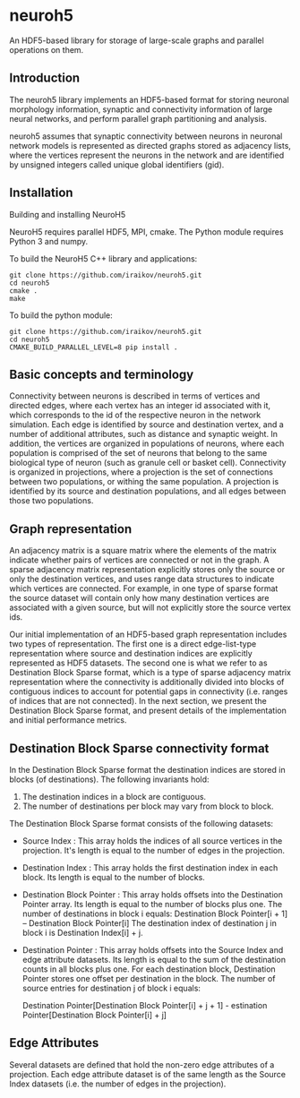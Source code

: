# neuroh5

An HDF5-based library for storage of large-scale graphs and parallel operations on them.

## Introduction

The neuroh5 library implements an HDF5-based format for storing
neuronal morphology information, synaptic and connectivity information
of large neural networks, and perform parallel graph partitioning and
analysis.

neuroh5 assumes that synaptic connectivity between neurons in
neuronal network models is represented as directed graphs stored as
adjacency lists, where the vertices represent the neurons in the
network and are identified by unsigned integers called unique global
identifiers (gid). 

## Installation

Building and installing NeuroH5 

NeuroH5 requires parallel HDF5, MPI, cmake. The Python module requires Python 3 and numpy.

To build the NeuroH5 C++ library and applications:

```
git clone https://github.com/iraikov/neuroh5.git
cd neuroh5
cmake .
make 
```


To build the python module:

```
git clone https://github.com/iraikov/neuroh5.git
cd neuroh5
CMAKE_BUILD_PARALLEL_LEVEL=8 pip install .
```


## Basic concepts and terminology

Connectivity between neurons is described in terms of vertices and
directed edges, where each vertex has an integer id associated with
it, which corresponds to the id of the respective neuron in the
network simulation. Each edge is identified by source and destination
vertex, and a number of additional attributes, such as distance and
synaptic weight. In addition, the vertices are organized in
populations of neurons, where each population is comprised of the set
of neurons that belong to the same biological type of neuron (such as
granule cell or basket cell). Connectivity is organized in
projections, where a projection is the set of connections between two
populations, or withing the same population. A projection is
identified by its source and destination populations, and all edges
between those two populations.

## Graph representation

An adjacency matrix is a square matrix where the elements of the
matrix indicate whether pairs of vertices are connected or not in the
graph. A sparse adjacency matrix representation explicitly stores only
the source or only the destination vertices, and uses range data
structures to indicate which vertices are connected. For example, in
one type of sparse format the source dataset will contain only how
many destination vertices are associated with a given source, but will
not explicitly store the source vertex ids.

Our initial implementation of an HDF5-based graph representation
includes two types of representation. The first one is a direct
edge-list-type representation where source and destination indices are
explicitly represented as HDF5 datasets. The second one is what we
refer to as Destination Block Sparse format, which is a type of sparse
adjacency matrix representation where the connectivity is additionally
divided into blocks of contiguous indices to account for potential
gaps in connectivity (i.e. ranges of indices that are not
connected). In the next section, we present the Destination Block
Sparse format, and present details of the implementation and initial
performance metrics.

## Destination Block Sparse connectivity format

In the Destination Block Sparse format the destination indices are
stored in blocks (of destinations). The following invariants hold:

1. The destination indices in a block are contiguous. 
2. The number of destinations per block may vary from block to block.

The Destination Block Sparse format consists of the following datasets:

- Source Index : This array holds the indices of all source vertices in the projection. It's length is equal to the number of edges in the projection.
- Destination Index : This array holds the first destination index in each block. Its length is equal to the number of blocks.
- Destination Block Pointer : This array holds offsets into the Destination Pointer array. Its length is equal to the number of blocks plus one. The number of destinations in block i equals:
  Destination Block Pointer[i + 1] – Destination Block Pointer[i]
The destination index of destination j in block i is Destination Index[i] + j.
- Destination Pointer : This array holds offsets into the Source Index and edge attribute datasets. Its length is equal to the sum of the destination counts in all blocks plus one. For each destination block, Destination Pointer stores one offset per destination in the block. The number of source entries for destination j of block i equals:

  Destination Pointer[Destination Block Pointer[i] + j + 1] - estination Pointer[Destination Block Pointer[i] + j]

## Edge Attributes

Several datasets are defined that hold the non-zero edge attributes of
a projection. Each edge attribute dataset is of the same length as the
Source Index datasets (i.e. the number of edges in the projection).

